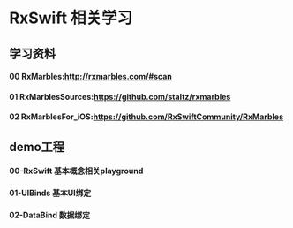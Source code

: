 # RxSwift 相关学习

## 学习资料
#### 00 RxMarbles:<http://rxmarbles.com/#scan>
#### 01 RxMarblesSources:<https://github.com/staltz/rxmarbles>
#### 02 RxMarblesFor_iOS:<https://github.com/RxSwiftCommunity/RxMarbles> 

## demo工程

#### 00-RxSwift 基本概念相关playground

#### 01-UIBinds 基本UI绑定 

#### 02-DataBind 数据绑定


